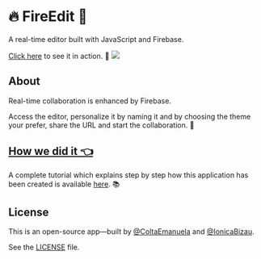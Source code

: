 # :fire: FireEdit :pencil:
A real-time editor built with JavaScript and Firebase.

[Click here](https://x-publisher.github.io/editorbase/) to see it in action. :rocket:
[![](https://i.imgur.com/R2R62ie.png)](https://x-publisher.github.io/editorbase/)

## About

Real-time collaboration is enhanced by Firebase.

Access the editor, personalize it by naming it and by choosing the theme your prefer, share the URL and start the collaboration. :busts_in_silhouette:

## [How we did it 👈][tutorial] 

A complete tutorial which explains step by step how this application has been created is available [here][tutorial]. :books:


## License
This is an open-source app—built by [@ColtaEmanuela](https://github.com/ColtaEmanuela) and [@IonicaBizau](https://github.com/IonicaBizau).

See the [LICENSE](LICENSE) file.

[tutorial]: https://www.codementor.io/johnnyb/fireedit-real-time-editor-javascript-firebase-59lnmf3c6
